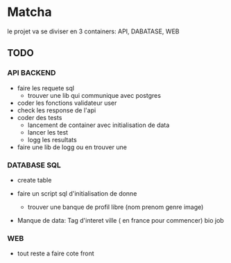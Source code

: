 # Matcha

le projet va se diviser en 3 containers: API, DABATASE, WEB

## TODO

### API BACKEND
- faire les requete sql
	- trouver une lib qui communique avec postgres
- coder les fonctions validateur user
- check les response de l'api
- coder des tests
	- lancement de container avec initialisation de data
	- lancer les test
	- logg les resultats
- faire une lib de logg ou en trouver une

### DATABASE SQL
- create table
- faire un script sql d'initialisation de donne
	- trouver une banque de profil libre (nom prenom genre image)

- Manque de data:
	Tag d'interet
	ville ( en france pour commencer)
	bio
	job


### WEB
- tout reste a faire cote front
